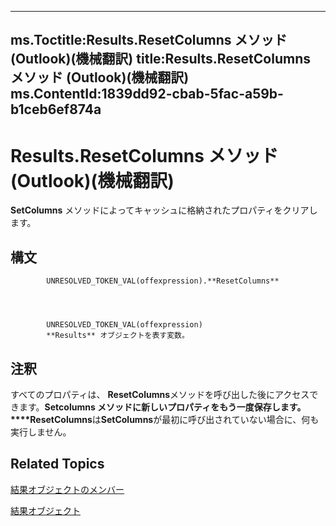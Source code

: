 

---
ms.Toctitle:Results.ResetColumns メソッド (Outlook)(機械翻訳)
title:Results.ResetColumns メソッド (Outlook)(機械翻訳)
ms.ContentId:1839dd92-cbab-5fac-a59b-b1ceb6ef874a
---
# Results.ResetColumns メソッド (Outlook)(機械翻訳)




**SetColumns** メソッドによってキャッシュに格納されたプロパティをクリアします。

## 構文

            UNRESOLVED_TOKEN_VAL(offexpression).**ResetColumns**




            UNRESOLVED_TOKEN_VAL(offexpression)
            **Results** オブジェクトを表す変数。



## 注釈
すべてのプロパティは、 **ResetColumns**メソッドを呼び出した後にアクセスできます。**Setcolumns メソッドに新しいプロパティをもう一度保存します。****ResetColumns**は**SetColumns**が最初に呼び出されていない場合に、何も実行しません。



## Related Topics

[結果オブジェクトのメンバー](650f59fb-0dbd-3f5f-b289-2dfe9e33c20e.md)

[結果オブジェクト](59057f6f-8f6d-eed0-c945-240b9593b7ea.md)




